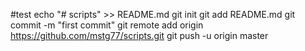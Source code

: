 #test
echo "# scripts" >> README.md
  git init
  git add README.md
  git commit -m "first commit"
  git remote add origin https://github.com/mstg77/scripts.git
  git push -u origin master
